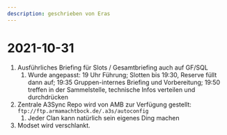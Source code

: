 ```yaml
---
description: geschrieben von Eras
---
```


# 2021-10-31

1. Ausführliches Briefing für Slots / Gesamtbriefing auch auf GF/SQL
   1. Wurde angepasst: 19 Uhr Führung; Slotten bis 19:30, Reserve füllt dann auf; 19:35 Gruppen-internes Briefing und Vorbereitung; 19:50 treffen in der Sammelstelle, technische Infos verteilen und durchdrücken
2. Zentrale A3Sync Repo wird von AMB zur Verfügung gestellt: `ftp://ftp.armamachtbock.de/.a3s/autoconfig`
   1. Jeder Clan kann natürlich sein eigenes Ding machen
3. Modset wird verschlankt.

